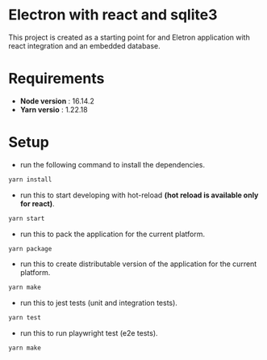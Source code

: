 # Electron with react and sqlite3

This project is created as a starting point for and Eletron application with react integration and an embedded database.

# Requirements

- **Node version** : 16.14.2
- **Yarn versio** : 1.22.18

# Setup

- run the following command to install the dependencies.

```bash
yarn install
```

- run this to start developing with hot-reload **(hot reload is available only for react)**.

```bash
yarn start
```

- run this to pack the application for the current platform.

```bash
yarn package
```

- run this to create distributable version of the application for the current platform.

```bash
yarn make
```

- run this to jest tests (unit and integration tests).

```bash
yarn test
```

- run this to run playwright test (e2e tests).

```bash
yarn make
```
